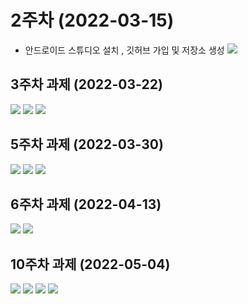 # 2주차 (2022-03-15)
 - 안드로이드 스튜디오 설치 , 깃허브 가입 및 저장소 생성
<img width="" height="" src="./pic/2st.png.png"></img>

## 3주차 과제 (2022-03-22)
<img width="" height="" src="./pic/3주차_네이버 .png"></img>
<img width="" height="" src="./pic/3주차_메인 .png"></img>
<img width="" height="" src="./pic/3주차_전화 .png"></img>

## 5주차 과제 (2022-03-30)
<img width="" height="" src="./pic/스크린샷(93).png"></img>
<img width="" height="" src="./pic/스크린샷(94).png"></img>
<img width="" height="" src="./pic/스크린샷(96).png"></img>

## 6주차 과제 (2022-04-13)
<img width="" height="" src="./pic/스크린샷(101).png"></img>
<img width="" height="" src="./pic/스크린샷(100).png"></img>

## 10주차 과제 (2022-05-04)
<img width="" height="" src="./pic/0516_21173052_우명지_실습과제 (2).png"></img>
<img width="" height="" src="./pic/0516_21173052_과제(1).png"></img>
<img width="" height="" src="./pic/0516_21173052_과제(2).png"></img>
<img width="" height="" src="./pic/0516_21173052_과제(3).png"></img>

